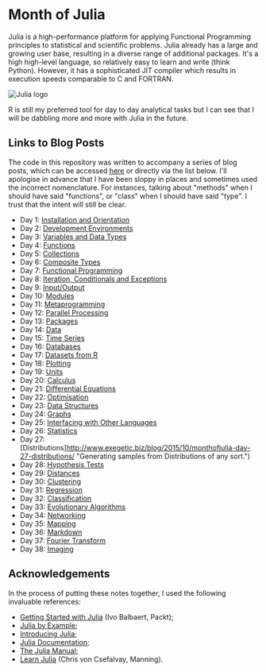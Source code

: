 # Month of Julia

Julia is a high-performance platform for applying Functional Programming principles to statistical and scientific problems. Julia already has a large and growing user base, resulting in a diverse range of additional packages. It's a high high-level language, so relatively easy to learn and write (think Python). However, it has a sophisticated JIT compiler which results in execution speeds comparable to C and FORTRAN.

![Julia logo](http://www.exegetic.biz/static/img/2015/08/Julia-Logo.png "Julia!")

R is still my preferred tool for day to day analytical tasks but I can see that I will be dabbling more and more with Julia in the future.

## Links to Blog Posts

The code in this repository was written to accompany a series of blog posts, which can be accessed [here](http://www.exegetic.biz/blog/tag/monthofjulia/) or directly via the list below.
I'll apologise in advance that I have been sloppy in places and sometimes used the incorrect nomenclature. For
instances, talking about "methods" when I should have said "functions", or "class" when I should have said "type".
I trust that the intent will still be clear.

- Day 1: [Installation and Orientation](http://www.exegetic.biz/blog/2015/08/monthofjulia-day-01-installation-and-orientation/ "Getting Julia installed and running.")
- Day 2: [Development Environments](http://www.exegetic.biz/blog/2015/09/monthofjulia-day-02-development-environments/ "Environments for working on Julia code.")
- Day 3: [Variables and Data Types](http://www.exegetic.biz/blog/2015/09/monthofjulia-day-03-variables-and-data-types/ "Integers, strings, etc.")
- Day 4: [Functions](http://www.exegetic.biz/blog/2015/09/monthofjulia-day-04-functions/ "Creating structure with functions.")
- Day 5: [Collections](http://www.exegetic.biz/blog/2015/09/monthofjulia-day-05-collections/ "Groups of things.")
- Day 6: [Composite Types](http://www.exegetic.biz/blog/2015/09/monthofjulia-day-06-composite-types/ "Build your own funky types.")
- Day 7: [Functional Programming](http://www.exegetic.biz/blog/2015/09/monthofjulia-day-07-functional-programming/ "Functions on functions.")
- Day 8: [Iteration, Conditionals and Exceptions](http://www.exegetic.biz/blog/2015/09/monthofjulia-day-08-iteration-and-control/ "Repetition, choices and breaking stuff.")
- Day 9: [Input/Output](http://www.exegetic.biz/blog/2015/09/monthofjulia-day-09-input-and-output/ "Reading and writing.")
- Day 10: [Modules](http://www.exegetic.biz/blog/2015/09/monthofjulia-day-10-modules/ "Keeping things modular.")
- Day 11: [Metaprogramming](http://www.exegetic.biz/blog/2015/09/monthofjulia-day-11-metaprogramming/ "Code making more code.")
- Day 12: [Parallel Processing](http://www.exegetic.biz/blog/2015/09/monthofjulia-day-12-parallel-processing/ "Doing many things at once.")
- Day 13: [Packages](http://www.exegetic.biz/blog/2015/09/monthofjulia-day-13-packages/ "Expanding Julia with add on packages.")
- Day 14: [Data](http://www.exegetic.biz/blog/2015/09/monthofjulia-day-14-data/ "Grist for your analyses.")
- Day 15: [Time Series](http://www.exegetic.biz/blog/2015/09/monthofjulia-day-15-time-series/ "Data gathered over time.")
- Day 16: [Databases](http://www.exegetic.biz/blog/2015/09/monthofjulia-day-16-databases/ "Querying a DB.")
- Day 17: [Datasets from R](http://www.exegetic.biz/blog/2015/09/monthofjulia-day-17-datasets-from-r/ "A cornucopia of data courtesy of R.")
- Day 18: [Plotting](http://www.exegetic.biz/blog/2015/09/monthofjulia-day-18-plotting/ "Pictures from formulae and data.")
- Day 19: [Units](http://www.exegetic.biz/blog/2015/09/monthofjulia-day-19-units/ "Measurements: quantities and units.")
- Day 20: [Calculus](http://www.exegetic.biz/blog/2015/09/monthofjulia-day-20-calculus/ "Integrating and Differentiating like a Boss!")
- Day 21: [Differential Equations](http://www.exegetic.biz/blog/2015/09/monthofjulia-day-21-differential-equations/ "Springs and pendulums.")
- Day 22: [Optimisation](http://www.exegetic.biz/blog/2015/09/monthofjulia-day-22-optimisation/ "Locating peaks and troughs.")
- Day 23: [Data Structures](http://www.exegetic.biz/blog/2015/09/monthofjulia-day-23-data-structures/ "Queues and Counters.")
- Day 24: [Graphs](http://www.exegetic.biz/blog/2015/09/monthofjulia-day-24-graphs/ "Nodes and Edges.")
- Day 25: [Interfacing with Other Languages](http://www.exegetic.biz/blog/2015/09/monthofjulia-day-25-other-languages/ "FORTRAN, C, Python etc.")
- Day 26: [Statistics](http://www.exegetic.biz/blog/2015/10/monthofjulia-day-26-statistics/ "Mean, Variance etc.")
- Day 27: [Distributions]http://www.exegetic.biz/blog/2015/10/monthofjulia-day-27-distributions/ "Generating samples from Distributions of any sort.")
- Day 28: [Hypothesis Tests](http://www.exegetic.biz/blog/2015/10/monthofjulia-day-28-hypothesis-tests/ "p-Values and Confidence Intervals.")
- Day 29: [Distances](http://www.exegetic.biz/blog/2015/10/monthofjulia-day-29-distances/ "Euclidean, Manhattan, Cosine: different ways to calculate distances.")
- Day 30: [Clustering](http://www.exegetic.biz/blog/2015/10/monthofjulia-day-30-clustering/ "Putting similar things together.")
- Day 31: [Regression](http://www.exegetic.biz/blog/2015/10/monthofjulia-day-31-regression/ "Fitting a straight line to a bundle of points.")
- Day 32: [Classification](http://www.exegetic.biz/blog/2015/10/monthofjulia-day-32-classification/ "Assigning classes to objects.")
- Day 33: [Evolutionary Algorithms](http://www.exegetic.biz/blog/2015/10/monthofjulia-day-33-evolutionary-algorithms/ "Crossover, Mutation and Elitism.")
- Day 34: [Networking](http://www.exegetic.biz/blog/2015/10/monthofjulia-day-34-networking/ "FTP, HTTP and the Twitter API.")
- Day 35: [Mapping](http://www.exegetic.biz/blog/2015/10/monthofjulia-day-35-mapping/ "Maps from OpenStreetMap.")
- Day 36: [Markdown](http://www.exegetic.biz/blog/2015/10/monthofjulia-day-36-markdown/ "Formatting documents.")
- Day 37: [Fourier Transform](http://www.exegetic.biz/blog/2015/10/monthofjulia-day-37-fourier-techniques/ "Flipping between the time and frequency domains.")
- Day 38: [Imaging](http://www.exegetic.biz/blog/2015/10/monthofjulia-day-38-imaging/ "Image processing.")

## Acknowledgements

In the process of putting these notes together, I used the following invaluable references:

- [Getting Started with Julia](https://www.packtpub.com/application-development/getting-started-julia-programming) (Ivo Balbaert, Packt);
- [Julia by Example](http://samuelcolvin.github.io/JuliaByExample/);
- [Introducing Julia](https://en.wikibooks.org/wiki/Introducing_Julia);
- [Julia Documentation](http://julialang.org/learning/);
- [The Julia Manual](http://julia.readthedocs.org/en/latest/manual/);
- [Learn Julia](https://www.manning.com/books/learn-julia) (Chris von Csefalvay, Manning).
